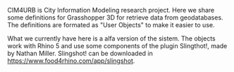 CIM4URB is City Information Modeling research project. Here we share some definitions for Grasshopper 3D for retrieve data from geodatabases. The definitions are formated as "User Objects" to make it easier to use. 

What we currently have here is a alfa version of the sistem. The objects work with Rhino 5 and use some components of the plugin Slingthot!, made by Nathan Miller. Slingshot! can be downloaded in https://www.food4rhino.com/app/slingshot.
